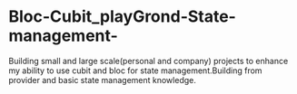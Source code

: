 # Bloc-Cubit_playGrond-State-management-
Building small and large scale(personal and company) projects to enhance my ability to use cubit and bloc for state management.Building from provider and basic state management knowledge.
